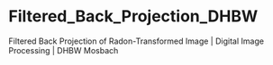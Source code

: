 # Filtered_Back_Projection_DHBW
Filtered Back Projection of Radon-Transformed Image | Digital Image Processing | DHBW Mosbach
